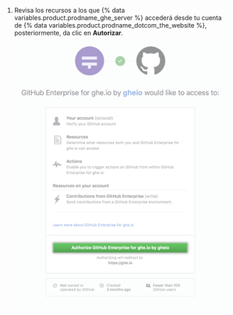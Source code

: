1. Revisa los recursos a los que {% data variables.product.prodname_ghe_server %} accederá desde tu cuenta de {% data variables.product.prodname_dotcom_the_website %}, posteriormente, da clic en **Autorizar**. ![Autorizar conexión entre GitHub Enterprise Server y GitHub.com](/assets/images/help/settings/authorize-ghe-to-connect-to-dotcom.png)
